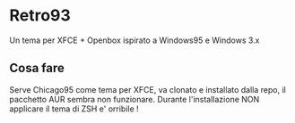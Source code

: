 # Retro93

Un tema per XFCE + Openbox ispirato a Windows95 e Windows 3.x

## Cosa fare

Serve Chicago95 come tema per XFCE, va clonato e installato dalla repo, il pacchetto
AUR sembra non funzionare. Durante l'installazione NON applicare il tema di ZSH e' orribile !

